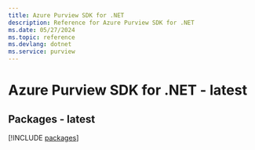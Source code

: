 ```yaml
---
title: Azure Purview SDK for .NET
description: Reference for Azure Purview SDK for .NET
ms.date: 05/27/2024
ms.topic: reference
ms.devlang: dotnet
ms.service: purview
---
```

# Azure Purview SDK for .NET - latest
## Packages - latest
[!INCLUDE [packages](purview-index.md)]